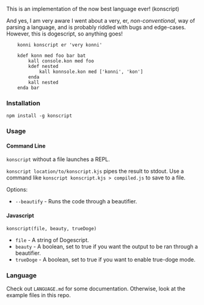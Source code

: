 This is an implementation of the now best language ever! (konscript)

And yes, I am very aware I went about a very, er, *non-conventional*, way of parsing a language, and is probably riddled with bugs and edge-cases. However, this is dogescript, so anything goes!

```
    konni konscript er 'very konni'

	kdef konn med foo bar bat
	    kall console.kon med foo
	    kdef nested
	        kall konnsole.kon med ['konni', 'kon']
	    enda
	    kall nested
	enda bar
```


### Installation

`npm install -g konscript`

### Usage

#### Command Line

`konscript` without a file launches a REPL.

`konscript location/to/konscript.kjs` pipes the result to stdout. Use a command like `konscript konscript.kjs > compiled.js` to save to a file.

Options:

* `--beautify` - Runs the code through a beautifier.

#### Javascript

`konscript(file, beauty, trueDoge)`
* `file` - A string of Dogescript.
* `beauty` - A boolean, set to true if you want the output to be ran through a beautifier.
* `trueDoge` - A boolean, set to true if you want to enable true-doge mode.

### Language

Check out `LANGUAGE.md` for some documentation. Otherwise, look at the example files in this repo.

